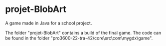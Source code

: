 # projet-BlobArt
A game made in Java for a school project.

The folder "projet-BlobArt" contains a build of the final game.
The code can be found in the folder "pro3600-22-tra-42\core\src\com\mygdx\game".
